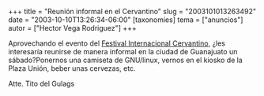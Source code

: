 +++
title = "Reunión informal en el Cervantino"
slug = "2003101013263492"
date = "2003-10-10T13:26:34-06:00"
[taxonomies]
tema = ["anuncios"]
autor = ["Hector Vega Rodriguez"]
+++

Aprovechando el evento del [Festival Internacional
Cervantino](http://www.guanajuato.gob.mx/fic/contenido_fic.htm), ¿les
interesaría reunirse de manera informal en la ciudad de Guanajuato un
sábado?Ponernos una camiseta de GNU/linux, vernos en el kiosko de la
Plaza Unión, beber unas cervezas, etc.

Atte. Tito del Gulags

